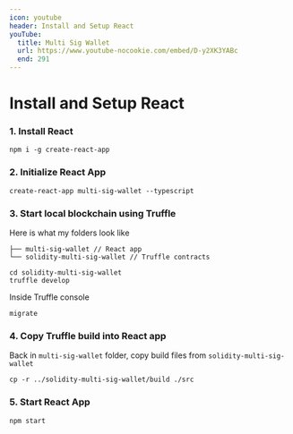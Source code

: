 ```yaml
---
icon: youtube
header: Install and Setup React
youTube:
  title: Multi Sig Wallet
  url: https://www.youtube-nocookie.com/embed/D-y2XK3YABc
  end: 291
---
```


# Install and Setup React

### 1. Install React

```shell
npm i -g create-react-app
```

### 2. Initialize React App

```shell
create-react-app multi-sig-wallet --typescript
```

### 3. Start local blockchain using Truffle

Here is what my folders look like

```shell
├── multi-sig-wallet // React app
└── solidity-multi-sig-wallet // Truffle contracts
```

```shell
cd solidity-multi-sig-wallet
truffle develop
```

Inside Truffle console

```shell
migrate
```

### 4. Copy Truffle build into React app

Back in `multi-sig-wallet` folder, copy build files from `solidity-multi-sig-wallet`

```shell
cp -r ../solidity-multi-sig-wallet/build ./src
```

### 5. Start React App

```shell
npm start
```
